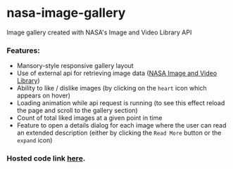 # nasa-image-gallery
Image gallery created with NASA's Image and Video Library API

### Features:
- Mansory-style responsive gallery layout
- Use of external api for retrieving image data ([NASA Image and Video Library](https://api.nasa.gov/#:~:text=NASA%20Image%20and-,Video,-Library%3A%20API%20to))
- Ability to like / dislike images (by clicking on the `heart` icon which appears on hover)
- Loading animation while api request is running (to see this effect reload the page and scroll to the gallery section)
- Count of total liked images at a given point in time
- Feature to open a details dialog for each image where the user can read an extended description (either by clicking the `Read More` button or the `expand` icon)

### Hosted code link [here](https://lung-andreea.github.io/nasa-image-gallery/).

